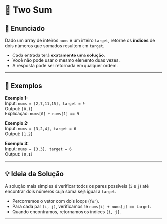 # 🔢 Two Sum  

## 📖 Enunciado  
Dado um array de inteiros `nums` e um inteiro `target`, retorne os **índices** de dois números que somados resultem em `target`.  

- Cada entrada terá **exatamente uma solução**.  
- Você não pode usar o mesmo elemento duas vezes.  
- A resposta pode ser retornada em qualquer ordem.  

---

## 🧩 Exemplos  

**Exemplo 1:**  
Input: `nums = [2,7,11,15], target = 9`  
Output: `[0,1]`  
Explicação: `nums[0] + nums[1] == 9`  

**Exemplo 2:**  
Input: `nums = [3,2,4], target = 6`  
Output: `[1,2]`  

**Exemplo 3:**  
Input: `nums = [3,3], target = 6`  
Output: `[0,1]`  

---

## 💡 Ideia da Solução  

A solução mais simples é verificar todos os pares possíveis (`i` e `j`) até encontrar dois números cuja soma seja igual a `target`.  

- Percorremos o vetor com dois loops (`for`).  
- Para cada par `(i, j)`, verificamos se `nums[i] + nums[j] == target`.  
- Quando encontramos, retornamos os índices `[i, j]`.  

---

